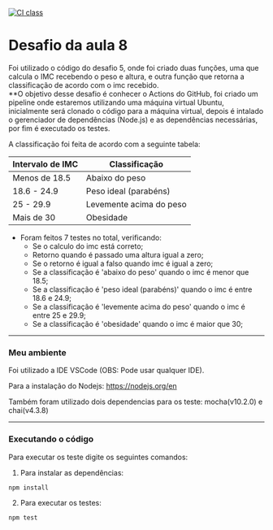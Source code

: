 [![CI class](https://github.com/FerNagata/Aula8_C214_L1/actions/workflows/ci.yml/badge.svg)](https://github.com/FerNagata/Aula8_C214_L1/actions/workflows/ci.yml)

# Desafio da aula 8
Foi utilizado o código do desafio 5, onde foi criado duas funções, uma que calcula o IMC recebendo o peso e altura, e outra função que retorna a classificação de acordo com o imc recebido. </br>
**O objetivo desse desafio é conhecer o Actions do GitHub, foi criado um pipeline onde estaremos utilizando uma máquina virtual Ubuntu, inicialmente será clonado o código para a máquina virtual, depois é intalado o gerenciador de dependências (Node.js) e as dependências necessárias, por fim é executado os testes.

A classificação foi feita de acordo com a seguinte tabela:

| Intervalo de IMC | Classificação         |
|-------------------|-----------------------|
| Menos de 18.5     | Abaixo do peso        |
| 18.6 - 24.9       | Peso ideal (parabéns) |
| 25 - 29.9         | Levemente acima do peso|
| Mais de 30         | Obesidade       |

- Foram feitos 7 testes no total, verificando:
    - Se o calculo do imc está correto;
    - Retorno quando é passado uma altura igual a zero;
    - Se o retorno é igual a falso quando imc é igual a zero;
    - Se a classificação é 'abaixo do peso' quando o imc é menor que 18.5;
    - Se a classificação é 'peso ideal (parabéns)' quando o imc é entre 18.6 e 24.9;
    - Se a classificação é 'levemente acima do peso' quando o imc é entre 25 e 29.9;
    - Se a classificação é 'obesidade' quando o imc é maior que 30;

---
### Meu ambiente
Foi utilizado a IDE VSCode (OBS: Pode usar qualquer IDE).

Para a instalação do Nodejs: https://nodejs.org/en 

Também foram utilizado dois dependencias para os teste: mocha(v10.2.0) e chai(v4.3.8)


---
### Executando o código

Para executar os teste digite os seguintes comandos:

1. Para instalar as dependências:
```
npm install
```
2. Para executar os testes:
```
npm test
```
